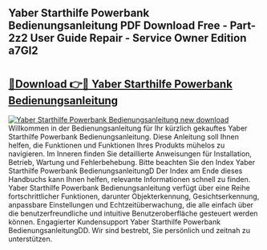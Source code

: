 ## Yaber Starthilfe Powerbank Bedienungsanleitung PDF Download Free - Part-2z2 User Guide Repair - Service Owner Edition a7GI2

# <h2><a href="http://df1no3i.blite.top/?on=Yaber+Starthilfe+Powerbank+Bedienungsanleitung">🔗Download 👉🔴 Yaber Starthilfe Powerbank Bedienungsanleitung</a></h2>

[![Yaber Starthilfe Powerbank Bedienungsanleitung new download](https://i.imgur.com/lujVjoI.png)](http://df1no3i.blite.top/?on=Yaber+Starthilfe+Powerbank+Bedienungsanleitung)
Willkommen in der Bedienungsanleitung für Ihr kürzlich gekauftes Yaber Starthilfe Powerbank Bedienungsanleitung. Diese Anleitung soll Ihnen helfen, die Funktionen und Funktionen Ihres Produkts mühelos zu navigieren. Im Inneren finden Sie detaillierte Anweisungen für Installation, Betrieb, Wartung und Fehlerbehebung. Bitte beachten Sie den Index Yaber Starthilfe Powerbank BedienungsanleitungD Der Index am Ende dieses Handbuchs kann Ihnen helfen, relevante Informationen schnell zu finden. Yaber Starthilfe Powerbank Bedienungsanleitung verfügt über eine Reihe fortschrittlicher Funktionen, darunter Objekterkennung, Gesichtserkennung, anpassbare Einstellungen und Echtzeitüberwachung, die alle einfach über die benutzerfreundliche und intuitive Benutzeroberfläche gesteuert werden können. Engagierter Kundensupport Yaber Starthilfe Powerbank BedienungsanleitungDD. Wir sind bestrebt, Sie persönlich und zeitnah zu unterstützen.
